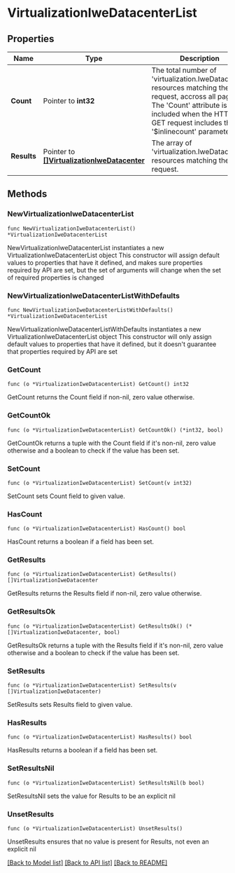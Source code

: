 # VirtualizationIweDatacenterList

## Properties

Name | Type | Description | Notes
------------ | ------------- | ------------- | -------------
**Count** | Pointer to **int32** | The total number of &#39;virtualization.IweDatacenter&#39; resources matching the request, accross all pages. The &#39;Count&#39; attribute is included when the HTTP GET request includes the &#39;$inlinecount&#39; parameter. | [optional] 
**Results** | Pointer to [**[]VirtualizationIweDatacenter**](VirtualizationIweDatacenter.md) | The array of &#39;virtualization.IweDatacenter&#39; resources matching the request. | [optional] 

## Methods

### NewVirtualizationIweDatacenterList

`func NewVirtualizationIweDatacenterList() *VirtualizationIweDatacenterList`

NewVirtualizationIweDatacenterList instantiates a new VirtualizationIweDatacenterList object
This constructor will assign default values to properties that have it defined,
and makes sure properties required by API are set, but the set of arguments
will change when the set of required properties is changed

### NewVirtualizationIweDatacenterListWithDefaults

`func NewVirtualizationIweDatacenterListWithDefaults() *VirtualizationIweDatacenterList`

NewVirtualizationIweDatacenterListWithDefaults instantiates a new VirtualizationIweDatacenterList object
This constructor will only assign default values to properties that have it defined,
but it doesn't guarantee that properties required by API are set

### GetCount

`func (o *VirtualizationIweDatacenterList) GetCount() int32`

GetCount returns the Count field if non-nil, zero value otherwise.

### GetCountOk

`func (o *VirtualizationIweDatacenterList) GetCountOk() (*int32, bool)`

GetCountOk returns a tuple with the Count field if it's non-nil, zero value otherwise
and a boolean to check if the value has been set.

### SetCount

`func (o *VirtualizationIweDatacenterList) SetCount(v int32)`

SetCount sets Count field to given value.

### HasCount

`func (o *VirtualizationIweDatacenterList) HasCount() bool`

HasCount returns a boolean if a field has been set.

### GetResults

`func (o *VirtualizationIweDatacenterList) GetResults() []VirtualizationIweDatacenter`

GetResults returns the Results field if non-nil, zero value otherwise.

### GetResultsOk

`func (o *VirtualizationIweDatacenterList) GetResultsOk() (*[]VirtualizationIweDatacenter, bool)`

GetResultsOk returns a tuple with the Results field if it's non-nil, zero value otherwise
and a boolean to check if the value has been set.

### SetResults

`func (o *VirtualizationIweDatacenterList) SetResults(v []VirtualizationIweDatacenter)`

SetResults sets Results field to given value.

### HasResults

`func (o *VirtualizationIweDatacenterList) HasResults() bool`

HasResults returns a boolean if a field has been set.

### SetResultsNil

`func (o *VirtualizationIweDatacenterList) SetResultsNil(b bool)`

 SetResultsNil sets the value for Results to be an explicit nil

### UnsetResults
`func (o *VirtualizationIweDatacenterList) UnsetResults()`

UnsetResults ensures that no value is present for Results, not even an explicit nil

[[Back to Model list]](../README.md#documentation-for-models) [[Back to API list]](../README.md#documentation-for-api-endpoints) [[Back to README]](../README.md)


